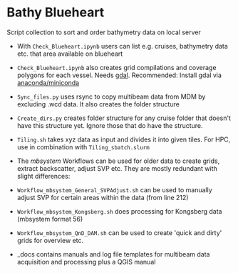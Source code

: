 # Bathy Blueheart
Script collection to sort and order bathymetry data on local server

- With `Check_Blueheart.ipynb` users can list e.g. cruises, bathymetry data etc. that area available on blueheart
- `Check_Blueheart.ipynb` also creates grid compilations and coverage polygons for each vessel. Needs [gdal](https://gdal.org/en/stable/programs/gdal_raster_mosaic.html). Recommended: Install gdal via [anaconda/miniconda](https://www.anaconda.com/docs/getting-started/miniconda/main)
- `Sync_files.py` uses rsync to copy multibeam data from MDM by excluding .wcd data. It also creates the folder structure
- `Create_dirs.py` creates folder structure for any cruise folder that doesn't have this structure yet. Ignore those that do have the structure. 
- `Tiling.sh` takes xyz data as input and divides it into given tiles. For HPC, use in combination with `Tiling_sbatch.slurm`

- The _mbsystem_ Workflows can be used for older data to create grids, extract backscatter, adjust SVP etc. They are mostly redundant with slight differences:
- `Workflow_mbsystem_General_SVPAdjust.sh` can be used to manually adjust SVP for certain areas within the data (from line 212)
- `Workflow_mbsystem_Kongsberg.sh` does processing for Kongsberg data (mbsystem format 56)
- `Workflow_mbsystem_QnD_DAM.sh` can be used to create 'quick and dirty' grids for overview etc. 

- _docs contains manuals and log file templates for multibeam data acquisition and processing plus a QGIS manual 